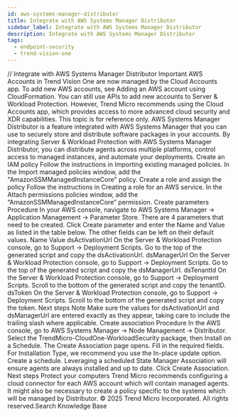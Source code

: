 ```yaml
---
id: aws-systems-manager-distributor
title: Integrate with AWS Systems Manager Distributor
sidebar_label: Integrate with AWS Systems Manager Distributor
description: Integrate with AWS Systems Manager Distributor
tags:
  - endpoint-security
  - trend-vision-one
---
```


/*<![CDATA[*/ $('#title').html($('meta[name=map-description]').attr('content')); /*]]>*/ Integrate with AWS Systems Manager Distributor Important AWS Accounts in Trend Vision One are now managed by the Cloud Accounts app. To add new AWS accounts, see Adding an AWS account using CloudFormation. You can still use APIs to add new accounts to Server & Workload Protection. However, Trend Micro recommends using the Cloud Accounts app, which provides access to more advanced cloud security and XDR capabilities. This topic is for reference only. AWS Systems Manager Distributor is a feature integrated with AWS Systems Manager that you can use to securely store and distribute software packages in your accounts. By integrating Server & Workload Protection with AWS Systems Manager Distributor, you can distribute agents across multiple platforms, control access to managed instances, and automate your deployments. Create an IAM policy Follow the instructions in Importing existing managed policies. In the Import managed policies window, add the "AmazonSSMManagedInstanceCore" policy. Create a role and assign the policy Follow the instructions in Creating a role for an AWS service. In the Attach permissions policies window, add the “AmazonSSMManagedInstanceCore” permission. Create parameters Procedure In your AWS console, navigate to AWS Systems Manager → Application Management → Parameter Store. There are 4 parameters that need to be created. Click Create parameter and enter the Name and Value as listed in the table below. The other fields can be left on their default values. Name Value dsActivationUrl On the Server & Workload Protection console, go to Support → Deployment Scripts. Go to the top of the generated script and copy the dsActivationUrl. dsManagerUrl On the Server & Workload Protection console, go to Support → Deployment Scripts. Go to the top of the generated script and copy the dsManagerUrl. dsTenantId On the Server & Workload Protection console, go to Support → Deployment Scripts. Scroll to the bottom of the generated script and copy the tenantID. dsToken On the Server & Workload Protection console, go to Support → Deployment Scripts. Scroll to the bottom of the generated script and copy the token. Next steps Note Make sure the values for dsActivationUrl and dsManagerUrl are entered exactly as they appear, taking care to include the trailing slash where applicable. Create association Procedure In the AWS console, go to AWS Systems Manager → Node Management → Distributor. Select the TrendMicro-CloudOne-WorkloadSecurity package, then Install on a Schedule. The Create Association page opens. Fill in the required fields. For Installation Type, we recommend you use the In-place update option. Create a schedule. Leveraging a scheduled State Manager Association will ensure agents are always installed and up to date. Click Create Association. Next steps Protect your computers Trend Micro recommends configuring a cloud connector for each AWS account which will contain managed agents. It might also be necessary to create a policy specific to the systems which will be managed by Distributor. © 2025 Trend Micro Incorporated. All rights reserved.Search Knowledge Base
